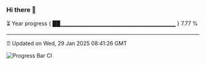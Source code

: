 ### Hi there 👋

⏳ Year progress { ██▁▁▁▁▁▁▁▁▁▁▁▁▁▁▁▁▁▁▁▁▁▁▁▁▁▁▁▁ } 7.77 %

---

⏰ Updated on Wed, 29 Jan 2025 08:41:26 GMT

![Progress Bar CI](https://github.com/IshwaranRudhara/GIT-ACTION/workflows/Progress%20Bar%20CI/badge.svg)

